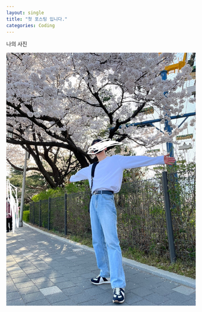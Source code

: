```yaml
---
layout: single
title: "첫 포스팅 입니다."
categories: Coding
---
```


나의 사진

![2](../images/2022-09-17-first/2-1663417137083-1.jpg)
